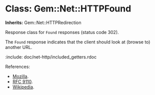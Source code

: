 # Class: Gem::Net::HTTPFound
**Inherits:** Gem::Net::HTTPRedirection
    

Response class for `Found` responses (status code 302).

The `Found` response indicates that the client should look at (browse to)
another URL.

:include: doc/net-http/included_getters.rdoc

References:

*   [Mozilla](https://developer.mozilla.org/en-US/docs/Web/HTTP/Status/302).
*   [RFC 9110](https://www.rfc-editor.org/rfc/rfc9110.html#name-302-found).
*   [Wikipedia](https://en.wikipedia.org/wiki/List_of_HTTP_status_codes#302).



